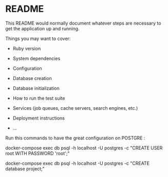 # README

This README would normally document whatever steps are necessary to get the
application up and running.

Things you may want to cover:

* Ruby version

* System dependencies

* Configuration

* Database creation

* Database initialization

* How to run the test suite

* Services (job queues, cache servers, search engines, etc.)

* Deployment instructions

* ...


Run this commands to have the great configuration on POSTGRE : 


docker-compose exec db psql -h localhost -U postgres -c "CREATE USER root WITH PASSWORD 'root';"


docker-compose exec db psql -h localhost -U postgres -c "CREATE  database project;"

